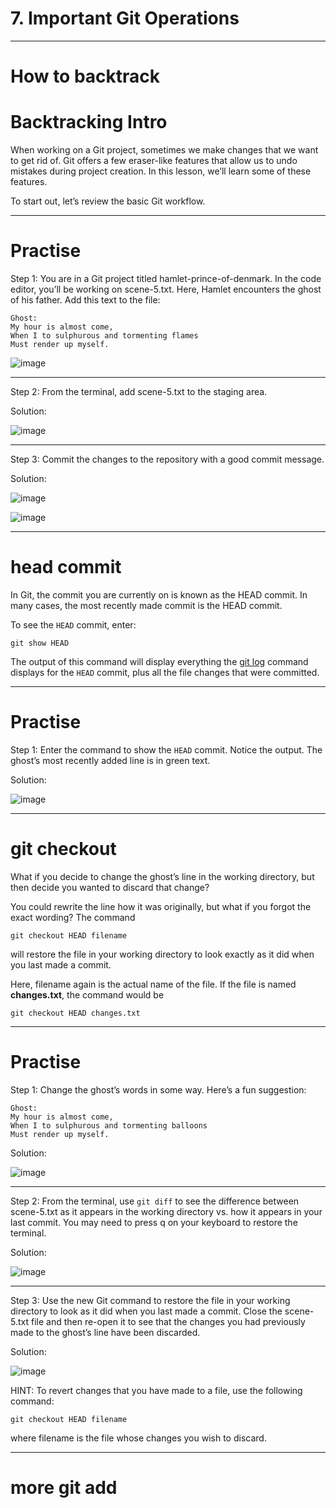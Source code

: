 # 7. Important Git Operations 

--- 

# How to backtrack

# Backtracking Intro

When working on a Git project, sometimes we make changes that we want to get rid of. Git offers a few eraser-like features that allow us to undo mistakes during project creation. In this lesson, we’ll learn some of these features.

To start out, let’s review the basic Git workflow.

---

# Practise 

Step 1: You are in a Git project titled hamlet-prince-of-denmark. In the code editor, you’ll be working on scene-5.txt. Here, Hamlet encounters the ghost of his father. Add this text to the file:

```
Ghost: 
My hour is almost come,
When I to sulphurous and tormenting flames
Must render up myself.
```

![image](https://user-images.githubusercontent.com/107522496/214613046-8e36ae31-d959-4513-850f-f9a6ea882965.png)


---

Step 2: From the terminal, add scene-5.txt to the staging area. 

Solution:

![image](https://user-images.githubusercontent.com/107522496/214613295-e7e2b807-b580-40d0-b56d-16850ba7d92f.png)



---


Step 3: Commit the changes to the repository with a good commit message. 

Solution: 

![image](https://user-images.githubusercontent.com/107522496/214613662-3725a3da-2c4e-43c1-8859-952f95853dad.png)

![image](https://user-images.githubusercontent.com/107522496/214613841-9c8ee530-7972-4c5f-bd8c-edd99e5230c6.png)


---

# head commit

In Git, the commit you are currently on is known as the HEAD commit. In many cases, the most recently made commit is the HEAD commit. 

To see the `HEAD` commit, enter:

```
git show HEAD
```

The output of this command will display everything the [git log](https://www.codecademy.com/en/courses/learn-git/lessons/git-workflow/exercises/git-log) command displays for the `HEAD` commit, plus all the file changes that were committed. 

---

# Practise 

Step 1: Enter the command to show the `HEAD` commit. Notice the output. The ghost’s most recently added line is in green text.

Solution:

![image](https://user-images.githubusercontent.com/107522496/215638321-4e05e11c-f9f7-4ad2-bd47-007b3e2b1afa.png)

---

# git checkout

What if you decide to change the ghost’s line in the working directory, but then decide you wanted to discard that change?

You could rewrite the line how it was originally, but what if you forgot the exact wording? The command

```
git checkout HEAD filename
```

will restore the file in your working directory to look exactly as it did when you last made a commit.

Here, filename again is the actual name of the file. If the file is named **changes.txt**, the command would be

```
git checkout HEAD changes.txt
```

---

# Practise 

Step 1: Change the ghost’s words in some way. Here’s a fun suggestion:

```
Ghost:
My hour is almost come,
When I to sulphurous and tormenting balloons
Must render up myself. 
```

Solution:

![image](https://user-images.githubusercontent.com/107522496/215638629-64e84ef9-40c3-4a45-af3a-5a323914be11.png)

---

Step 2: From the terminal, use `git diff` to see the difference between scene-5.txt as it appears in the working directory vs. how it appears in your last commit. You may need to press q on your keyboard to restore the terminal.

Solution: 

![image](https://user-images.githubusercontent.com/107522496/215639093-4cb25a96-e201-45a5-b8b9-2f3c0735af68.png)

---

Step 3: Use the new Git command to restore the file in your working directory to look as it did when you last made a commit. Close the scene-5.txt file and then re-open it to see that the changes you had previously made to the ghost’s line have been discarded.

Solution: 

![image](https://user-images.githubusercontent.com/107522496/215639250-cae5d8a5-7947-4769-89e0-08394cc216e6.png)

HINT: To revert changes that you have made to a file, use the following command:

```
git checkout HEAD filename
```

where filename is the file whose changes you wish to discard.

---

# more git add
































































